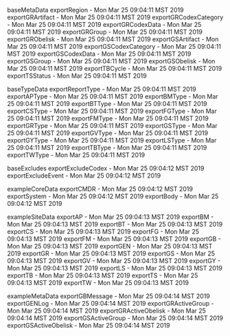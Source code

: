 

baseMetaData
exportRegion - Mon Mar 25 09:04:11 MST 2019
exportGRArtifact - Mon Mar 25 09:04:11 MST 2019
exportGRCodexCategory - Mon Mar 25 09:04:11 MST 2019
exportGRCodexData - Mon Mar 25 09:04:11 MST 2019
exportGRGroup - Mon Mar 25 09:04:11 MST 2019
exportGRObelisk - Mon Mar 25 09:04:11 MST 2019
exportGSArtifact - Mon Mar 25 09:04:11 MST 2019
exportGSCodexCategory - Mon Mar 25 09:04:11 MST 2019
exportGSCodexData - Mon Mar 25 09:04:11 MST 2019
exportGSGroup - Mon Mar 25 09:04:11 MST 2019
exportGSObelisk - Mon Mar 25 09:04:11 MST 2019
exportTBCycle - Mon Mar 25 09:04:11 MST 2019
exportTSStatus - Mon Mar 25 09:04:11 MST 2019

baseTypeData
exportReportType - Mon Mar 25 09:04:11 MST 2019
exportAPType - Mon Mar 25 09:04:11 MST 2019
exportBMType - Mon Mar 25 09:04:11 MST 2019
exportBTType - Mon Mar 25 09:04:11 MST 2019
exportCSType - Mon Mar 25 09:04:11 MST 2019
exportFGType - Mon Mar 25 09:04:11 MST 2019
exportFMType - Mon Mar 25 09:04:11 MST 2019
exportGRType - Mon Mar 25 09:04:11 MST 2019
exportGSType - Mon Mar 25 09:04:11 MST 2019
exportGVType - Mon Mar 25 09:04:11 MST 2019
exportGYType - Mon Mar 25 09:04:11 MST 2019
exportLSType - Mon Mar 25 09:04:11 MST 2019
exportTBType - Mon Mar 25 09:04:11 MST 2019
exportTWType - Mon Mar 25 09:04:11 MST 2019

baseExcludes
exportExcludeCodex - Mon Mar 25 09:04:12 MST 2019
exportExcludeEvent - Mon Mar 25 09:04:12 MST 2019

exampleCoreData
exportCMDR - Mon Mar 25 09:04:12 MST 2019
exportSystem - Mon Mar 25 09:04:12 MST 2019
exportBody - Mon Mar 25 09:04:12 MST 2019

exampleSiteData
exportAP - Mon Mar 25 09:04:13 MST 2019
exportBM - Mon Mar 25 09:04:13 MST 2019
exportBT - Mon Mar 25 09:04:13 MST 2019
exportCS - Mon Mar 25 09:04:13 MST 2019
exportFG - Mon Mar 25 09:04:13 MST 2019
exportFM - Mon Mar 25 09:04:13 MST 2019
exportGB - Mon Mar 25 09:04:13 MST 2019
exportGEN - Mon Mar 25 09:04:13 MST 2019
exportGR - Mon Mar 25 09:04:13 MST 2019
exportGS - Mon Mar 25 09:04:13 MST 2019
exportGV - Mon Mar 25 09:04:13 MST 2019
exportGY - Mon Mar 25 09:04:13 MST 2019
exportLS - Mon Mar 25 09:04:13 MST 2019
exportTB - Mon Mar 25 09:04:13 MST 2019
exportTS - Mon Mar 25 09:04:13 MST 2019
exportTW - Mon Mar 25 09:04:13 MST 2019

exampleMetaData
exportGBMessage - Mon Mar 25 09:04:14 MST 2019
exportGENLog - Mon Mar 25 09:04:14 MST 2019
exportGRActiveGroup - Mon Mar 25 09:04:14 MST 2019
exportGRActiveObelisk - Mon Mar 25 09:04:14 MST 2019
exportGSActiveGroup - Mon Mar 25 09:04:14 MST 2019
exportGSActiveObelisk - Mon Mar 25 09:04:14 MST 2019
